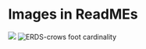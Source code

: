 # Images in ReadMEs


![](images/https://user-images.githubusercontent.com/50181101/118040013-01d54e00-b33f-11eb-8096-ccb5e7ff4045.jpg)
![ERDS-crows foot cardinality](https://user-images.githubusercontent.com/50181101/118041509-e3705200-b340-11eb-9d40-5ed264123cf9.jpg)
